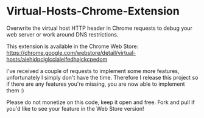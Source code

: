 # Virtual-Hosts-Chrome-Extension
Overwrite the virtual host HTTP header in Chrome requests to debug your web server or work around DNS restrictions.

This extension is available in the Chrome Web Store: https://chrome.google.com/webstore/detail/virtual-hosts/aiehidpclglccialeifedhajckcpedom

I've received a couple of requests to implement some more features, unfortunately I simply don't have the time. Therefore I release this project so if there are any features you're missing, you are now able to implement them :)

Please do not monetize on this code, keep it open and free.
Fork and pull if you'd like to see your feature in the Web Store version!
